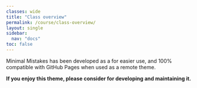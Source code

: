 ```yaml
---
classes: wide
title: "Class overview"
permalink: /course/class-overview/
layout: single
sidebar:
  nav: "docs"
toc: false
---
```


Minimal Mistakes has been developed as a  for easier use, and 100% compatible with GitHub Pages when used as a remote theme.

**If you enjoy this theme, please consider for developing and maintaining it.**

